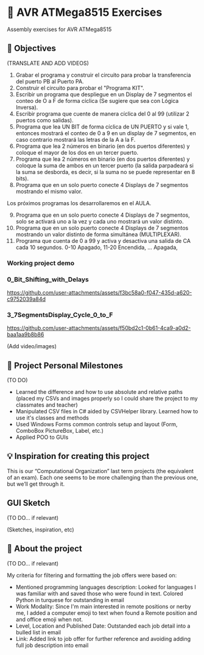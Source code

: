 # 👻 AVR ATMega8515 Exercises

Assembly exercises for AVR ATMega8515

## 🎯 Objectives

(TRANSLATE AND ADD VIDEOS)

1. Grabar el programa y construir el circuito para probar la transferencia del puerto PB al Puerto PA.
2. Construir el circuito para probar el "Programa KIT".
3. Escribir un programa que despliegue en un Display de 7 segmentos el conteo de O a F de forma cíclica (Se sugiere que sea con Lógica Inversa).
4. Escribir programa que cuente de manera cíclica del 0 al 99 (utilizar 2 puertos
como salidas).
5. Programa que lea UN BIT de forma cíclica de UN PUERTO y si vale 1, entonces mostrará el conteo de 0 a 9 en un display de 7 segmentos, en caso contrario
mostrará las letras de la A a la F.
6. Programa que lea 2 números en binario (en dos puertos diferentes) y coloque el mayor de los dos en un tercer puerto.
7. Programa que lea 2 números en binario (en dos puertos diferentes) y coloque la suma de ambos en un tercer puerto (la salida parpadeará si la suma se desborda, es decir, si la suma no se puede representar en 8 bits).
8. Programa que en un solo puerto conecte 4 Displays de 7 segmentos mostrando
el mismo valor.

Los próximos programas los desarrollaremos en el AULA.

9. Programa que en un solo puerto conecte 4 Displays de 7 segmentos, solo se activará uno a la vez y cada uno mostrará un valor distinto.
10. Programa que en un solo puerto conecte 4 Displays de 7 segmentos mostrando un valor distinto de forma simultánea (MULTIPLEXAR).
11. Programa que cuenta de 0 a 99 y activa y desactiva una salida de CA cada 10 segundos. 0-10 Apagado, 11-20 Encendida, ... Apagada,

### Working project demo

### 0_Bit_Shifting_with_Delays
https://github.com/user-attachments/assets/f3bc58a0-f047-435d-a620-c9752039a84d

### 3_7SegmentsDisplay_Cycle_0_to_F
https://github.com/user-attachments/assets/f50bd2c1-0b61-4ca9-a0d2-baa1aa9b8b86



(Add video/images)

## 🙌 Project Personal Milestones

(TO DO)

- Learned the difference and how to use absolute and relative paths (placed my CSVs and images properly so I could share the project to my classmates and teacher)
- Manipulated CSV files in C# aided by CSVHelper library. Learned how to use it's classes and methods
- Used Windows Forms common controls setup and layout (Form, ComboBox PictureBox, Label, etc.)
- Applied POO to GUIs

## 💡 Inspiration for creating this project

This is our “Computational Organization” last term projects (the equivalent of an exam). Each one seems to be more challenging than the previous one, but we’ll get through it.

## GUI Sketch

(TO DO… if relevant)

(Sketches, inspiration, etc)

## 👀 About the project

(TO DO… if relevant)

My criteria for filtering and formatting the job offers were based on:

- Mentioned programming languages description: Looked for languages I was familiar with and saved those who were found in text. Colored Python in turquese for outstanding in email
- Work Modality: Since I'm main interested in remote positions or nerby me, I added a computer emoji to text when found a Remote position and and office emoji when not.
- Level, Location and Published Date: Outstanded each job detail into a bulled list in email
- Link: Added link to job offer for further reference and avoiding adding full job description into email

